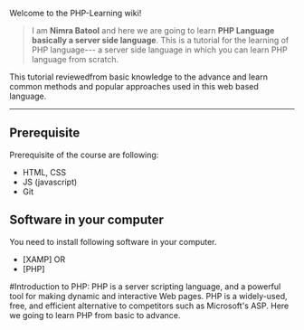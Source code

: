 Welcome to the PHP-Learning wiki!
> I am **Nimra Batool** and here we are going to learn **PHP Language basically a server side language**.
This is a tutorial for the learning of PHP language--- a server side language in which you can learn PHP language  from scratch. 

This tutorial reviewedfrom basic knowledge to the advance and learn  common methods and popular approaches used in this web based language.
***


## Prerequisite
Prerequisite of the course are following:
* HTML, CSS
* JS (javascript)
* Git

## Software in your computer
You need to install following software in your computer.
* [XAMP] OR
* [PHP]

#Introduction to PHP:
PHP is a server scripting language, and a powerful tool for making dynamic and interactive Web pages.
PHP is a widely-used, free, and efficient alternative to competitors such as Microsoft's ASP.
Here we going to learn PHP from basic to advance.
